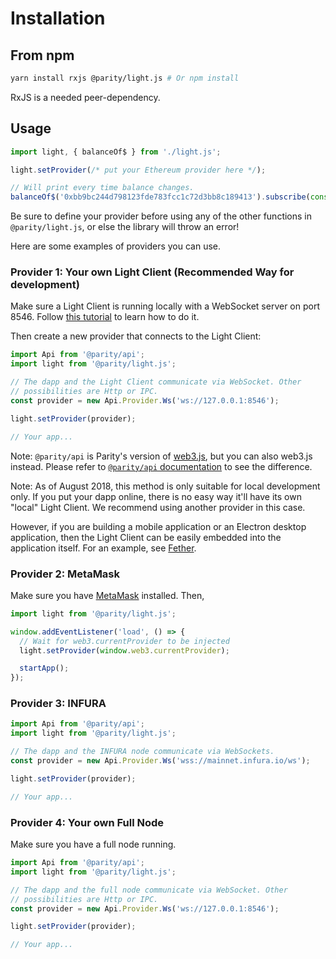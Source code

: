 # Installation

## From npm

```bash
yarn install rxjs @parity/light.js # Or npm install
```

RxJS is a needed peer-dependency.

## Usage

```javascript
import light, { balanceOf$ } from './light.js';

light.setProvider(/* put your Ethereum provider here */);

// Will print every time balance changes.
balanceOf$('0xbb9bc244d798123fde783fcc1c72d3bb8c189413').subscribe(console.log);
```

Be sure to define your provider before using any of the other functions in `@parity/light.js`, or else the library will throw an error!

Here are some examples of providers you can use.

### Provider 1: Your own Light Client (Recommended Way for development)

Make sure a Light Client is running locally with a WebSocket server on port 8546. Follow [this tutorial](/guides/tutorial1-set-up-a-light-client.html) to learn how to do it.

Then create a new provider that connects to the Light Client:

```javascript
import Api from '@parity/api';
import light from '@parity/light.js';

// The dapp and the Light Client communicate via WebSocket. Other
// possibilities are Http or IPC.
const provider = new Api.Provider.Ws('ws://127.0.0.1:8546');

light.setProvider(provider);

// Your app...
```

Note: `@parity/api` is Parity's version of [web3.js](https://github.com/ethereum/web3.js/), but you can also web3.js instead. Please refer to [`@parity/api` documentation](https://github.com/paritytech/js-libs/tree/master/packages/api) to see the difference.

Note: As of August 2018, this method is only suitable for local development only. If you put your dapp online, there is no easy way it'll have its own "local" Light Client. We recommend using another provider in this case.

However, if you are building a mobile application or an Electron desktop application, then the Light Client can be easily embedded into the application itself. For an example, see [Fether](https://github.com/paritytech/fether).

### Provider 2: MetaMask

Make sure you have [MetaMask](https://metamask.io/) installed. Then,

```javascript
import light from '@parity/light.js';

window.addEventListener('load', () => {
  // Wait for web3.currentProvider to be injected
  light.setProvider(window.web3.currentProvider);

  startApp();
});
```

### Provider 3: INFURA

```javascript
import Api from '@parity/api';
import light from '@parity/light.js';

// The dapp and the INFURA node communicate via WebSockets.
const provider = new Api.Provider.Ws('wss://mainnet.infura.io/ws');

light.setProvider(provider);

// Your app...
```

### Provider 4: Your own Full Node

Make sure you have a full node running.

```javascript
import Api from '@parity/api';
import light from '@parity/light.js';

// The dapp and the full node communicate via WebSocket. Other
// possibilities are Http or IPC.
const provider = new Api.Provider.Ws('ws://127.0.0.1:8546');

light.setProvider(provider);

// Your app...
```
